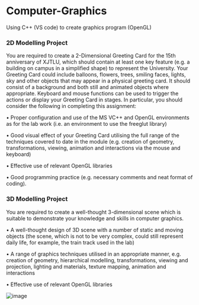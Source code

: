 # Computer-Graphics

Using C++ (VS code) to create graphics program (OpenGL)

### 2D Modelling Project

You are required to create a 2-Dimensional Greeting Card for the 15th anniversary of XJTLU, which should contain at least one key feature (e.g. a building on campus in a simplified shape) to represent the University.        Your Greeting Card could include balloons, flowers, trees, smiling faces, lights, sky and other objects that may appear in a physical greeting card.         It should consist of a background and both still and animated objects where appropriate.     Keyboard and mouse functions can be used to trigger the actions or display your Greeting Card in stages.    In particular, you should consider the following in completing this assignment:

• Proper configuration and use of the MS VC++ and OpenGL environments as for the lab work (i.e. an environment to use the freeglut library)

• Good visual effect of your Greeting Card utilising the full range of the techniques covered to date in the module (e.g. creation of geometry, transformations, viewing, animation and interactions via the mouse and keyboard)

• Effective use of relevant OpenGL libraries

• Good programming practice (e.g. necessary comments and neat format of coding).


### 3D Modelling Project

You are required to create a well-thought 3-dimensional scene which is suitable to demonstrate your knowledge and skills in computer graphics.

• A well-thought design of 3D scene with a number of static and moving objects (the scene, which is not to be very complex, could still represent daily life, for example, the train track used in the lab)

• A range of graphics techniques utilised in an appropriate manner, e.g. creation of geometry, hierarchical modelling, transformations, viewing and projection, lighting and materials, texture mapping, animation and interactions

• Effective use of relevant OpenGL libraries

![image](https://github.com/user-attachments/assets/b5c48cf6-cadd-45f0-9e6f-38ebfbe8cdf5)






